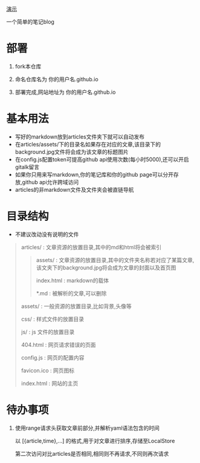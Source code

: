 [演示](https://lisnote.github.io)

一个简单的笔记blog

# 部署

1. fork本仓库

2. 命名仓库名为 你的用户名.github.io

3. 部署完成,网站地址为 你的用户名.github.io

# 基本用法

* 写好的markdown放到articles文件夹下就可以自动发布
* 在articles/assets/下的目录名如果存在对应的文章,该目录下的background.jpg文件将会成为该文章的标题图片
* 在config.js配置token可提高github api使用次数(每小时5000),还可以开启gitalk留言
* 如果你只用来写markdown,你的笔记库和你的github page可以分开存放,github api允许跨域访问
* articles的非markdown文件及文件夹会被直链导航

# 目录结构

* 不建议改动没有说明的文件

> articles/ : 文章资源的放置目录,其中的md和html将会被索引
>
> > assets/ : 文章资源的放置目录,其中的文件夹名称若对应了某篇文章,该文夹下的background.jpg将会成为文章的封面以及首页图
> >
> > index.html : markdown的载体
> >
> > *.md : 被解析的文章,可以删除
>
> assets/ : 一般资源的放置目录,比如背景,头像等
>
> css/ : 样式文件的放置目录
>
> js/ : js 文件的放置目录
>
> 404.html : 网页请求错误的页面
>
> config.js : 网页的配置内容
>
> favicon.ico : 网页图标
>
> index.html : 网站的主页

# 待办事项

1. 使用range请求头获取文章前部分,并解析yaml语法包含的时间

    以 [{article,time},...] 的格式,用于对文章进行排序,存储至LocalStore
    
    第二次访问对比articles是否相同,相同则不再请求,不同则再次请求

    ```javascript

    ```